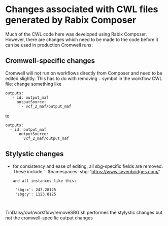 # Changes associated with CWL files generated by Rabix Composer

Much of the CWL code here was developed using Rabix Composer.  However, there are changes
which need to be made to the code before it can be used in production Cromwell runs:

## Cromwell-specific changes
  Cromwell will not run on workflows directly from Composer and need to be edited slightly.
  This has to do with removing `-` symbol in the workflow CWL file: change something like 
```
outputs:
   - id: output_maf
     outputSource:
       - vcf_2_maf/output_maf
```
to
```
outputs:
  - id: output_maf
      outputSource:
        vcf_2_maf/output_maf
```

## Stylystic changes
 - for consistency and ease of editing, all sbg-specific fields are removed.  These include
    ``
    $namespaces:
      sbg: 'https://www.sevenbridges.com/'
    ```
    and all instances like this:
    ```
        'sbg:x': 247.28125
        'sbg:y': 1123.8125
    ```


TinDaisy/cwl/workflow/removeSBG.sh performes the stylystic changes but not the cromwell-specific output changes
